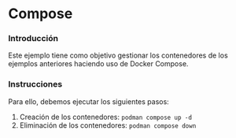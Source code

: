 # Compose
### Introducción
Este ejemplo tiene como objetivo gestionar los contenedores de los ejemplos anteriores haciendo uso de Docker Compose.

### Instrucciones
Para ello, debemos ejecutar los siguientes pasos:
 
1. Creación de los contenedores:
   `podman compose up -d` 
2. Eliminación de los contenedores:
   `podman compose down`
